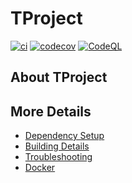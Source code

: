 # TProject

[![ci](https://github.com/downloadproject/TProject/actions/workflows/ci.yml/badge.svg)](https://github.com/downloadproject/TProject/actions/workflows/ci.yml)
[![codecov](https://codecov.io/gh/downloadproject/TProject/branch/main/graph/badge.svg)](https://codecov.io/gh/downloadproject/TProject)
[![CodeQL](https://github.com/downloadproject/TProject/actions/workflows/codeql-analysis.yml/badge.svg)](https://github.com/downloadproject/TProject/actions/workflows/codeql-analysis.yml)

## About TProject



## More Details

 * [Dependency Setup](README_dependencies.md)
 * [Building Details](README_building.md)
 * [Troubleshooting](README_troubleshooting.md)
 * [Docker](README_docker.md)
